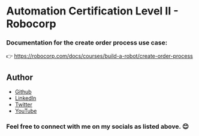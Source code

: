 # Automation Certification Level II - Robocorp

### Documentation for the create order process use case:<br>
👉 https://robocorp.com/docs/courses/build-a-robot/create-order-process

## Author
- [Github](https://github.com/Klaus-in-Tech)
- [LinkedIn](https://www.linkedin.com/in/kakoozaallanklaus/)
- [Twitter](https://twitter.com/Klaus_in_Tech)
- [YouTube](https://www.youtube.com/channel/UCbChxT4XT0MUhySZvTBZ0Mg)


### Feel free to connect with me on my socials as listed above. 😊
